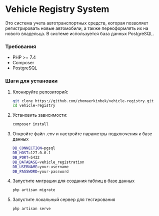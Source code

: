 # Vehicle Registry System

Это система учета автотранспортных средств, которая позволяет регистрировать новые автомобили, а также переоформлять их на нового владельца. В системе используется база данных PostgreSQL.

### Требования

- PHP >= 7.4
- Composer
- PostgreSQL

### Шаги для установки

1. Клонируйте репозиторий:
   ```bash
   git clone https://github.com/zhomaerkinbek/vehicle-registry.git
   cd vehicle-registry
2. Установить зависимости:
   ```bash
   composer install

3. Откройте файл .env и настройте параметры подключения к базе данных
    ```bash
    DB_CONNECTION=pgsql
    DB_HOST=127.0.0.1
    DB_PORT=5432
    DB_DATABASE=vehicle_registration
    DB_USERNAME=your-username
    DB_PASSWORD=your-password

4. Запустите миграции для создания таблиц в базе данных
    ```bash
    php artisan migrate
5. Запустите локальный сервер для тестирования
    ```bash
    php artisan serve